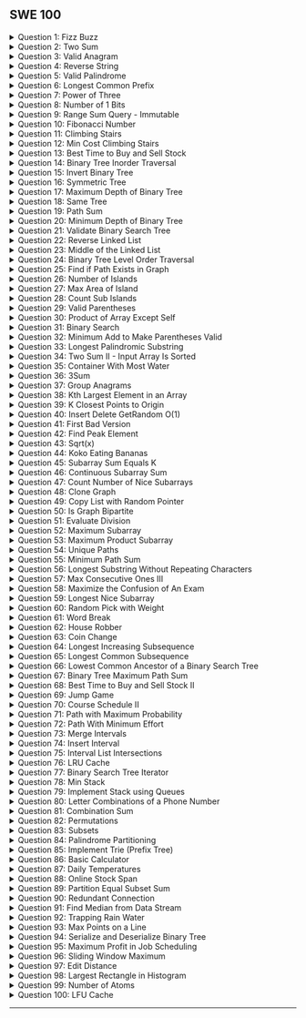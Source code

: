 ## SWE 100

<details>
<summary>Question 1: Fizz Buzz</summary>

[View Question](https://leetcode.com/problems/fizz-buzz)

</details>

<details>
<summary>Question 2: Two Sum</summary>

[View Question](https://leetcode.com/problems/two-sum)

</details>

<details>
<summary>Question 3: Valid Anagram</summary>

[View Question](https://leetcode.com/problems/valid-anagram)

</details>

<details>
<summary>Question 4: Reverse String</summary>

[View Question](https://leetcode.com/problems/reverse-string)

</details>

<details>
<summary>Question 5: Valid Palindrome</summary>

[View Question](https://leetcode.com/problems/valid-palindrome)

</details>

<details>
<summary>Question 6: Longest Common Prefix</summary>

[View Question](https://leetcode.com/problems/longest-common-prefix)

</details>

<details>
<summary>Question 7: Power of Three</summary>

[View Question](https://leetcode.com/problems/power-of-three)

</details>

<details>
<summary>Question 8: Number of 1 Bits</summary>

[View Question](https://leetcode.com/problems/number-of-1-bits)

</details>

<details>
<summary>Question 9: Range Sum Query - Immutable</summary>

[View Question](https://leetcode.com/problems/range-sum-query-immutable)

</details>

<details>
<summary>Question 10: Fibonacci Number</summary>

[View Question](https://leetcode.com/problems/fibonacci-number)

</details>

<details>
<summary>Question 11: Climbing Stairs</summary>

[View Question](https://leetcode.com/problems/climbing-stairs)

</details>

<details>
<summary>Question 12: Min Cost Climbing Stairs</summary>

[View Question](https://leetcode.com/problems/min-cost-climbing-stairs)

</details>

<details>
<summary>Question 13: Best Time to Buy and Sell Stock</summary>

[View Question](https://leetcode.com/problems/best-time-to-buy-and-sell-stock)

</details>

<details>
<summary>Question 14: Binary Tree Inorder Traversal</summary>

[View Question](https://leetcode.com/problems/binary-tree-inorder-traversal)

</details>

<details>
<summary>Question 15: Invert Binary Tree</summary>

[View Question](https://leetcode.com/problems/invert-binary-tree)

</details>

<details>
<summary>Question 16: Symmetric Tree</summary>

[View Question](https://leetcode.com/problems/symmetric-tree)

</details>

<details>
<summary>Question 17: Maximum Depth of Binary Tree</summary>

[View Question](https://leetcode.com/problems/maximum-depth-of-binary-tree)

</details>

<details>
<summary>Question 18: Same Tree</summary>

[View Question](https://leetcode.com/problems/same-tree)

</details>

<details>
<summary>Question 19: Path Sum</summary>

[View Question](https://leetcode.com/problems/path-sum)

</details>

<details>
<summary>Question 20: Minimum Depth of Binary Tree</summary>

[View Question](https://leetcode.com/problems/minimum-depth-of-binary-tree)

</details>

<details>
<summary>Question 21: Validate Binary Search Tree</summary>

[View Question](https://leetcode.com/problems/validate-binary-search-tree)

</details>

<details>
<summary>Question 22: Reverse Linked List</summary>

[View Question](https://leetcode.com/problems/reverse-linked-list)

</details>

<details>
<summary>Question 23: Middle of the Linked List</summary>

[View Question](https://leetcode.com/problems/middle-of-the-linked-list)

</details>

<details>
<summary>Question 24: Binary Tree Level Order Traversal</summary>

[View Question](https://leetcode.com/problems/binary-tree-level-order-traversal)

</details>

<details>
<summary>Question 25: Find if Path Exists in Graph</summary>

[View Question](https://leetcode.com/problems/find-if-path-exists-in-graph)

</details>

<details>
<summary>Question 26: Number of Islands</summary>

[View Question](https://leetcode.com/problems/number-of-islands)

</details>

<details>
<summary>Question 27: Max Area of Island</summary>

[View Question](https://leetcode.com/problems/max-area-of-island)

</details>

<details>
<summary>Question 28: Count Sub Islands</summary>

[View Question](https://leetcode.com/problems/count-sub-islands)

</details>

<details>
<summary>Question 29: Valid Parentheses</summary>

[View Question](https://leetcode.com/problems/valid-parentheses)

</details>

<details>
<summary>Question 30: Product of Array Except Self</summary>

[View Question](https://leetcode.com/problems/product-of-array-except-self)

</details>

<details>
<summary>Question 31: Binary Search</summary>

[View Question](https://leetcode.com/problems/binary-search)

</details>

<details>
<summary>Question 32: Minimum Add to Make Parentheses Valid</summary>

[View Question](https://leetcode.com/problems/minimum-add-to-make-parentheses-valid)

</details>

<details>
<summary>Question 33: Longest Palindromic Substring</summary>

[View Question](https://leetcode.com/problems/longest-palindromic-substring)

</details>

<details>
<summary>Question 34: Two Sum II - Input Array Is Sorted</summary>

[View Question](https://leetcode.com/problems/two-sum-ii-input-array-is-sorted)

</details>

<details>
<summary>Question 35: Container With Most Water</summary>

[View Question](https://leetcode.com/problems/container-with-most-water)

</details>

<details>
<summary>Question 36: 3Sum</summary>

[View Question](https://leetcode.com/problems/3sum)

</details>

<details>
<summary>Question 37: Group Anagrams</summary>

[View Question](https://leetcode.com/problems/group-anagrams)

</details>

<details>
<summary>Question 38: Kth Largest Element in an Array</summary>

[View Question](https://leetcode.com/problems/kth-largest-element-in-an-array)

</details>

<details>
<summary>Question 39: K Closest Points to Origin</summary>

[View Question](https://leetcode.com/problems/k-closest-points-to-origin)

</details>

<details>
<summary>Question 40: Insert Delete GetRandom O(1)</summary>

[View Question](https://leetcode.com/problems/insert-delete-getrandom-o1)

</details>

<details>
<summary>Question 41: First Bad Version</summary>

[View Question](https://leetcode.com/problems/first-bad-version)

</details>

<details>
<summary>Question 42: Find Peak Element</summary>

[View Question](https://leetcode.com/problems/find-peak-element)

</details>

<details>
<summary>Question 43: Sqrt(x)</summary>

[View Question](https://leetcode.com/problems/sqrtx)

</details>

<details>
<summary>Question 44: Koko Eating Bananas</summary>

[View Question](https://leetcode.com/problems/koko-eating-bananas)

</details>

<details>
<summary>Question 45: Subarray Sum Equals K</summary>

[View Question](https://leetcode.com/problems/subarray-sum-equals-k)

</details>

<details>
<summary>Question 46: Continuous Subarray Sum</summary>

[View Question](https://leetcode.com/problems/continuous-subarray-sum)

</details>

<details>
<summary>Question 47: Count Number of Nice Subarrays</summary>

[View Question](https://leetcode.com/problems/count-number-of-nice-subarrays)

</details>

<details>
<summary>Question 48: Clone Graph</summary>

[View Question](https://leetcode.com/problems/clone-graph)

</details>

<details>
<summary>Question 49: Copy List with Random Pointer</summary>

[View Question](https://leetcode.com/problems/copy-list-with-random-pointer)

</details>

<details>
<summary>Question 50: Is Graph Bipartite</summary>

[View Question](https://leetcode.com/problems/is-graph-bipartite)

</details>

<details>
<summary>Question 51: Evaluate Division</summary>

[View Question](https://leetcode.com/problems/evaluate-division)

</details>

<details>
<summary>Question 52: Maximum Subarray</summary>

[View Question](https://leetcode.com/problems/maximum-subarray)

</details>

<details>
<summary>Question 53: Maximum Product Subarray</summary>

[View Question](https://leetcode.com/problems/maximum-product-subarray)

</details>

<details>
<summary>Question 54: Unique Paths</summary>

[View Question](https://leetcode.com/problems/unique-paths)

</details>

<details>
<summary>Question 55: Minimum Path Sum</summary>

[View Question](https://leetcode.com/problems/minimum-path-sum)

</details>

<details>
<summary>Question 56: Longest Substring Without Repeating Characters</summary>

[View Question](https://leetcode.com/problems/longest-substring-without-repeating-characters)

</details>

<details>
<summary>Question 57: Max Consecutive Ones III</summary>

[View Question](https://leetcode.com/problems/max-consecutive-ones-iii)

</details>

<details>
<summary>Question 58: Maximize the Confusion of An Exam</summary>

[View Question](https://leetcode.com/problems/maximize-the-confusion-of-an-exam)

</details>

<details>
<summary>Question 59: Longest Nice Subarray</summary>

[View Question](https://leetcode.com/problems/longest-nice-subarray)

</details>

<details>
<summary>Question 60: Random Pick with Weight</summary>

[View Question](https://leetcode.com/problems/random-pick-with-weight)

</details>

<details>
<summary>Question 61: Word Break</summary>

[View Question](https://leetcode.com/problems/word-break)

</details>

<details>
<summary>Question 62: House Robber</summary>

[View Question](https://leetcode.com/problems/house-robber)

</details>

<details>
<summary>Question 63: Coin Change</summary>

[View Question](https://leetcode.com/problems/coin-change)

</details>

<details>
<summary>Question 64: Longest Increasing Subsequence</summary>

[View Question](https://leetcode.com/problems/longest-increasing-subsequence)

</details>

<details>
<summary>Question 65: Longest Common Subsequence</summary>

[View Question](https://leetcode.com/problems/longest-common-subsequence)

</details>

<details>
<summary>Question 66: Lowest Common Ancestor of a Binary Search Tree</summary>

[View Question](https://leetcode.com/problems/lowest-common-ancestor-of-a-binary-search-tree)

</details>

<details>
<summary>Question 67: Binary Tree Maximum Path Sum</summary>

[View Question](https://leetcode.com/problems/binary-tree-maximum-path-sum)

</details>

<details>
<summary>Question 68: Best Time to Buy and Sell Stock II</summary>

[View Question](https://leetcode.com/problems/best-time-to-buy-and-sell-stock-ii)

</details>

<details>
<summary>Question 69: Jump Game</summary>

[View Question](https://leetcode.com/problems/jump-game)

</details>

<details>
<summary>Question 70: Course Schedule II</summary>

[View Question](https://leetcode.com/problems/course-schedule-ii)

</details>

<details>
<summary>Question 71: Path with Maximum Probability</summary>

[View Question](https://leetcode.com/problems/path-with-maximum-probability)

</details>

<details>
<summary>Question 72: Path With Minimum Effort</summary>

[View Question](https://leetcode.com/problems/path-with-minimum-effort)

</details>

<details>
<summary>Question 73: Merge Intervals</summary>

[View Question](https://leetcode.com/problems/merge-intervals)

</details>

<details>
<summary>Question 74: Insert Interval</summary>

[View Question](https://leetcode.com/problems/insert-interval)

</details>

<details>
<summary>Question 75: Interval List Intersections</summary>

[View Question](https://leetcode.com/problems/interval-list-intersections)

</details>

<details>
<summary>Question 76: LRU Cache</summary>

[View Question](https://leetcode.com/problems/lru-cache)

</details>

<details>
<summary>Question 77: Binary Search Tree Iterator</summary>

[View Question](https://leetcode.com/problems/binary-search-tree-iterator)

</details>

<details>
<summary>Question 78: Min Stack</summary>

[View Question](https://leetcode.com/problems/min-stack)

</details>

<details>
<summary>Question 79: Implement Stack using Queues</summary>

[View Question](https://leetcode.com/problems/implement-stack-using-queues)

</details>

<details>
<summary>Question 80: Letter Combinations of a Phone Number</summary>

[View Question](https://leetcode.com/problems/letter-combinations-of-a-phone-number)

</details>

<details>
<summary>Question 81: Combination Sum</summary>

[View Question](https://leetcode.com/problems/combination-sum)

</details>

<details>
<summary>Question 82: Permutations</summary>

[View Question](https://leetcode.com/problems/permutations)

</details>

<details>
<summary>Question 83: Subsets</summary>

[View Question](https://leetcode.com/problems/subsets)

</details>

<details>
<summary>Question 84: Palindrome Partitioning</summary>

[View Question](https://leetcode.com/problems/palindrome-partitioning)

</details>

<details>
<summary>Question 85: Implement Trie (Prefix Tree)</summary>

[View Question](https://leetcode.com/problems/implement-trie-prefix-tree)

</details>

<details>
<summary>Question 86: Basic Calculator</summary>

[View Question](https://leetcode.com/problems/basic-calculator)

</details>

<details>
<summary>Question 87: Daily Temperatures</summary>

[View Question](https://leetcode.com/problems/daily-temperatures)

</details>

<details>
<summary>Question 88: Online Stock Span</summary>

[View Question](https://leetcode.com/problems/online-stock-span)

</details>

<details>
<summary>Question 89: Partition Equal Subset Sum</summary>

[View Question](https://leetcode.com/problems/partition-equal-subset-sum)

</details>

<details>
<summary>Question 90: Redundant Connection</summary>

[View Question](https://leetcode.com/problems/redundant-connection)

</details>

<details>
<summary>Question 91: Find Median from Data Stream</summary>

[View Question](https://leetcode.com/problems/find-median-from-data-stream)

</details>

<details>
<summary>Question 92: Trapping Rain Water</summary>

[View Question](https://leetcode.com/problems/trapping-rain-water)

</details>

<details>
<summary>Question 93: Max Points on a Line</summary>

[View Question](https://leetcode.com/problems/max-points-on-a-line)

</details>

<details>
<summary>Question 94: Serialize and Deserialize Binary Tree</summary>

[View Question](https://leetcode.com/problems/serialize-and-deserialize-binary-tree)

</details>

<details>
<summary>Question 95: Maximum Profit in Job Scheduling</summary>

[View Question](https://leetcode.com/problems/maximum-profit-in-job-scheduling)

</details>

<details>
<summary>Question 96: Sliding Window Maximum</summary>

[View Question](https://leetcode.com/problems/sliding-window-maximum)

</details>

<details>
<summary>Question 97: Edit Distance</summary>

[View Question](https://leetcode.com/problems/edit-distance)

</details>

<details>
<summary>Question 98: Largest Rectangle in Histogram</summary>

[View Question](https://leetcode.com/problems/largest-rectangle-in-histogram)

</details>

<details>
<summary>Question 99: Number of Atoms</summary>

[View Question](https://leetcode.com/problems/number-of-atoms)

</details>

<details>
<summary>Question 100: LFU Cache</summary>

[View Question](https://leetcode.com/problems/lfu-cache)

</details>

---


